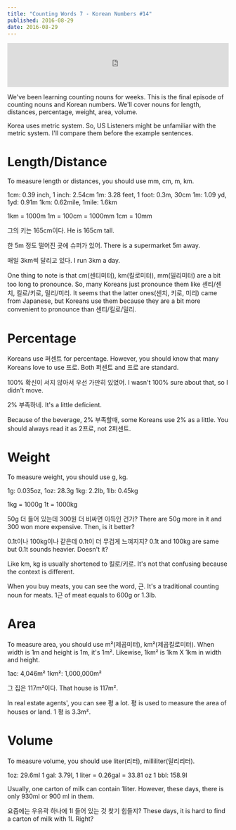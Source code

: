 ```yaml
---
title: "Counting Words 7 - Korean Numbers #14"
published: 2016-08-29
date: 2016-08-29
---
```

<iframe id="audio_iframe" src="https://www.podbean.com/media/player/7emgt-622fe6?skin=12" width="100%" height="100" frameborder="0" scrolling="no"></iframe>

We've been learning counting nouns for weeks. This is the final episode of counting nouns and Korean numbers. We'll cover nouns for length, distances, percentage, weight, area, volume.

Korea uses metric system. So, US Listeners might be unfamiliar with the metric system. I'll compare them before the example sentences.

#  Length/Distance

To measure length or distances, you should use mm, cm, m, km. 

1cm: 0.39 inch, 1 inch: 2.54cm
1m: 3.28 feet, 1 foot: 0.3m, 30cm
1m: 1.09 yd, 1yd: 0.91m
1km: 0.62mile, 1mile: 1.6km

1km = 1000m
1m = 100cm = 1000mm
1cm = 10mm

그의 키는 165cm이다. 
He is 165cm tall.

한 5m 정도 떨어진 곳에 슈퍼가 있어. 
There is a supermarket 5m away.

매일 3km씩 달리고 있다. 
I run 3km a day.

One thing to note is that cm(센티미터), km(킬로미터), mm(밀리미터) are a bit too long to pronounce. So, many Koreans just pronounce them like 센티/센치, 킬로/키로, 밀리/미리. It seems that the latter ones(센치, 키로, 미리) came from Japanese, but Koreans use them because they are a bit more convenient to pronounce than 센티/킬로/밀리.


#  Percentage

Koreans use 퍼센트 for percentage. However, you should know that many Koreans love to use 프로. Both 퍼센트 and 프로 are standard. 

100% 확신이 서지 않아서 우선 가만히 있었어. 
I wasn't 100% sure about that, so I didn't move. 

2% 부족하네.
It's a little deficient.

Because of the beverage, 2% 부족할때, some Koreans use 2% as a little. You should always read it as 2프로, not 2퍼센트.

#  Weight

To measure weight, you should use g, kg. 

1g: 0.035oz, 1oz: 28.3g
1kg: 2.2lb, 1lb: 0.45kg

1kg = 1000g
1t = 1000kg

50g 더 들어 있는데 300원 더 비싸면 이득인 건가?
There are 50g more in it and 300 won more expensive. Then, is it better?

0.1t이나 100kg이나 같은데 0.1t이 더 무겁게 느껴지지?
0.1t and 100kg are same but 0.1t sounds heavier. Doesn't it?

Like km, kg is usually shortened to 킬로/키로. It's not that confusing because the context is different. 

When you buy meats, you can see the word, 근. It's a traditional counting noun for meats. 1근 of meat equals to 600g or 1.3lb. 

#  Area

To measure area, you should use m²(제곱미터), km²(제곱킬로미터). When width is 1m and height is 1m, it's 1m². Likewise, 1km² is 1km X 1km in width and height. 

1ac: 4,046m²
1km²: 1,000,000m²

그 집은 117m²이다. 
That house is 117m².

In real estate agents', you can see 평 a lot. 평 is used to measure the area of houses or land. 1 평 is 3.3m².

#  Volume

To measure volume, you should use liter(리터), milliliter(밀리리터). 

1oz: 29.6ml
1 gal: 3.79l, 1 liter = 0.26gal = 33.81 oz
1 bbl: 158.9l

Usually, one carton of milk can contain 1liter. However, these days, there is only 930ml or 900 ml in them. 

요즘에는 우유곽 하나에 1l 들어 있는 것 찾기 힘들지?
These days, it is hard to find a carton of milk with 1l. Right?
